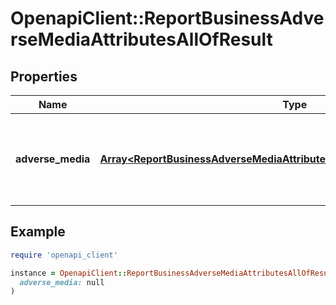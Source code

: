 # OpenapiClient::ReportBusinessAdverseMediaAttributesAllOfResult

## Properties

| Name | Type | Description | Notes |
| ---- | ---- | ----------- | ----- |
| **adverse_media** | [**Array&lt;ReportBusinessAdverseMediaAttributesAllOfResultAdverseMediaInner&gt;**](ReportBusinessAdverseMediaAttributesAllOfResultAdverseMediaInner.md) | A list of adverse media articles related to the business. | [optional] |

## Example

```ruby
require 'openapi_client'

instance = OpenapiClient::ReportBusinessAdverseMediaAttributesAllOfResult.new(
  adverse_media: null
)
```

